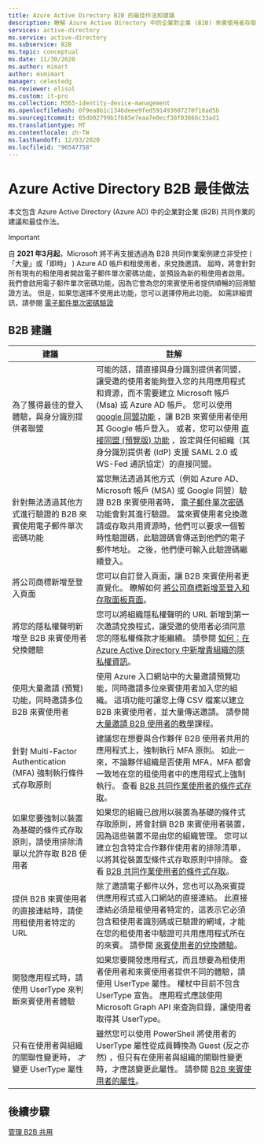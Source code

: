 ```yaml
---
title: Azure Active Directory B2B 的最佳作法和建議
description: 瞭解 Azure Active Directory 中的企業對企業 (B2B) 來賓使用者存取的最佳作法和建議。
services: active-directory
ms.service: active-directory
ms.subservice: B2B
ms.topic: conceptual
ms.date: 11/30/2020
ms.author: mimart
author: msmimart
manager: celestedg
ms.reviewer: elisol
ms.custom: it-pro
ms.collection: M365-identity-device-management
ms.openlocfilehash: 0f9ea8b1c1346deee9fed591493607270f18ad5b
ms.sourcegitcommit: 65db02799b1f685e7eaa7e0ecf38f03866c33ad1
ms.translationtype: MT
ms.contentlocale: zh-TW
ms.lasthandoff: 12/03/2020
ms.locfileid: "96547758"
---
```

# <a name="azure-active-directory-b2b-best-practices"></a>Azure Active Directory B2B 最佳做法
本文包含 Azure Active Directory (Azure AD) 中的企業對企業 (B2B) 共同作業的建議和最佳作法。

   > [!IMPORTANT]
   > 自 **2021 年3月起**，Microsoft 將不再支援透過為 B2B 共同作業案例建立非受控 ( 「大量」或「即時」 ) Azure AD 帳戶和租使用者，來兌換邀請。 屆時，將會針對所有現有的租使用者開啟電子郵件單次密碼功能，並預設為新的租使用者啟用。 我們會啟用電子郵件單次密碼功能，因為它會為您的來賓使用者提供順暢的回溯驗證方法。 但是，如果您選擇不使用此功能，您可以選擇停用此功能。 如需詳細資訊，請參閱 [電子郵件單次密碼驗證](one-time-passcode.md)


## <a name="b2b-recommendations"></a>B2B 建議
| 建議 | 註解 |
| --- | --- |
| 為了獲得最佳的登入體驗，與身分識別提供者聯盟 | 可能的話，請直接與身分識別提供者同盟，讓受邀的使用者能夠登入您的共用應用程式和資源，而不需要建立 Microsoft 帳戶 (Msa) 或 Azure AD 帳戶。 您可以使用 [google 同盟功能](google-federation.md) ，讓 B2B 來賓使用者使用其 Google 帳戶登入。 或者，您可以使用 [直接同盟 (預覽版) 功能](direct-federation.md) ，設定與任何組織（其身分識別提供者 (IdP) 支援 SAML 2.0 或 WS-Fed 通訊協定）的直接同盟。 |
| 針對無法透過其他方式進行驗證的 B2B 來賓使用電子郵件單次密碼功能 | 當您無法透過其他方式（例如 Azure AD、Microsoft 帳戶 (MSA) 或 Google 同盟）驗證 B2B 來賓使用者時， [電子郵件單次密碼](one-time-passcode.md) 功能會對其進行驗證。 當來賓使用者兌換邀請或存取共用資源時，他們可以要求一個暫時性驗證碼，此驗證碼會傳送到他們的電子郵件地址。 之後，他們便可輸入此驗證碼繼續登入。 |
| 將公司商標新增至登入頁面 | 您可以自訂登入頁面，讓 B2B 來賓使用者更直覺化。 瞭解如何 [將公司商標新增至登入和存取面板頁面](../fundamentals/customize-branding.md)。 |
| 將您的隱私權聲明新增至 B2B 來賓使用者兌換體驗 | 您可以將組織隱私權聲明的 URL 新增到第一次邀請兌換程式，讓受邀的使用者必須同意您的隱私權條款才能繼續。 請參閱 [如何：在 Azure Active Directory 中新增貴組織的隱私權資訊](../fundamentals/active-directory-properties-area.md)。 |
| 使用大量邀請 (預覽) 功能，同時邀請多位 B2B 來賓使用者 | 使用 Azure 入口網站中的大量邀請預覽功能，同時邀請多位來賓使用者加入您的組織。 這項功能可讓您上傳 CSV 檔案以建立 B2B 來賓使用者，並大量傳送邀請。 請參閱 [大量邀請 B2B 使用者的教學](tutorial-bulk-invite.md)課程。 |
| 針對 Multi-Factor Authentication (MFA) 強制執行條件式存取原則 | 建議您在想要與合作夥伴 B2B 使用者共用的應用程式上，強制執行 MFA 原則。 如此一來，不論夥伴組織是否使用 MFA，MFA 都會一致地在您的租使用者中的應用程式上強制執行。 查看 [B2B 共同作業使用者的條件式存取](conditional-access.md)。 |
| 如果您要強制以裝置為基礎的條件式存取原則，請使用排除清單以允許存取 B2B 使用者 | 如果您的組織已啟用以裝置為基礎的條件式存取原則，將會封鎖 B2B 來賓使用者裝置，因為這些裝置不是由您的組織管理。 您可以建立包含特定合作夥伴使用者的排除清單，以將其從裝置型條件式存取原則中排除。 查看 [B2B 共同作業使用者的條件式存取](conditional-access.md)。 |
| 提供 B2B 來賓使用者的直接連結時，請使用租使用者特定的 URL | 除了邀請電子郵件以外，您也可以為來賓提供應用程式或入口網站的直接連結。 此直接連結必須是租使用者特定的，這表示它必須包含租使用者識別碼或已驗證的網域，才能在您的租使用者中驗證可共用應用程式所在的來賓。 請參閱 [來賓使用者的兌換體驗](redemption-experience.md)。 |
| 開發應用程式時，請使用 UserType 來判斷來賓使用者體驗  | 如果您要開發應用程式，而且想要為租使用者使用者和來賓使用者提供不同的體驗，請使用 UserType 屬性。 權杖中目前不包含 UserType 宣告。 應用程式應該使用 Microsoft Graph API 來查詢目錄，讓使用者取得其 UserType。 |
| 只有在使用者與組織的關聯性變更時， *才* 變更 UserType 屬性 | 雖然您可以使用 PowerShell 將使用者的 UserType 屬性從成員轉換為 Guest (反之亦然) ，但只有在使用者與組織的關聯性變更時，才應該變更此屬性。 請參閱 [B2B 來賓使用者的屬性](user-properties.md)。|

## <a name="next-steps"></a>後續步驟

[管理 B2B 共用](delegate-invitations.md)
